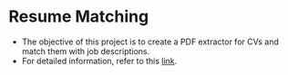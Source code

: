 # Resume Matching

* The objective of this project is to create a PDF extractor for CVs and match them with job descriptions.
* For detailed information, refer to this [link](https://github.com/Mr-Appu/Resume_Matching/blob/main/Resume%20Matching.pdf).
